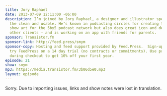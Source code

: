 ```yaml
---
title: Jory Raphael
date: 2013-07-09 12:11:00 -06:00
description: I’m joined by Jory Raphael, a designer and illustrator specializing in
  the clean and usable. He’s known in podcasting circles for creating the distinctive
  show art for the 5by5 podcast network but also does great icon and design work for
  other clients – and is working on an app with friends for parents.
sponsor: Transistor.fm
sponsor-link: http://feed.press/smym
sponsor-copy: Hosting and feed support provided by Feed.Press.  Sign-up today and
  try FeedPress on a 14 day trial (no contracts or commitments). Use promo code "smym"
  during checkout to get 10% off your first year.
episode: 21
show: smym
mp3: https://media.transistor.fm/3b06d5e0.mp3
layout: episode
---
```


Sorry. Due to importing issues, links and show notes were lost in translation.
